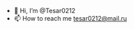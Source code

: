- 👋 Hi, I’m @Tesar0212
- 📫 How to reach me tesar0212@mail.ru

<!---
Tesar0212/Tesar0212 is a ✨ special ✨ repository because its `README.md` (this file) appears on your GitHub profile.
You can click the Preview link to take a look at your changes.
--->
